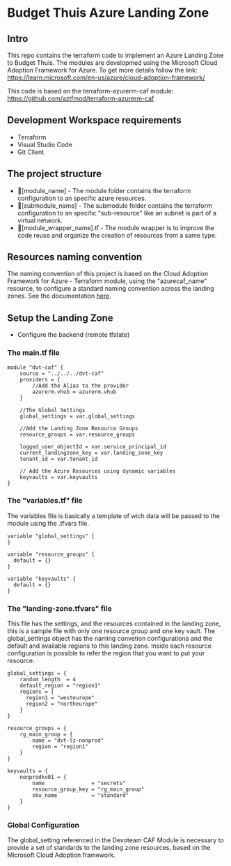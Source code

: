 # Budget Thuis Azure Landing Zone

## Intro

This repo contains the terraform code to implement an Azure Landing Zone to Budget Thuis. The modules are developmed using the Microsoft Cloud Adoption Framework for Azure. To get more details follow the link: https://learn.microsoft.com/en-us/azure/cloud-adoption-framework/

This code is based on the terraform-azurerm-caf module: https://github.com/aztfmod/terraform-azurerm-caf


## Development Workspace requirements
 - Terraform
 - Visual Studio Code
 - Git Client


## The project structure

- 📂[module_name] - The module folder contains the terraform configuration to an specific azure resources.
- 📂[submodule_name] - The submodule folder contains the terraform configuration to an specific "sub-resource" like an subnet is part of a virtual network.
 - 📜[module_wrapper_name].tf - The module wrapper is to improve the code reuse and organize the creation of resources from a same type. 

## Resources naming convention

The naming convention of this project is based on the Cloud Adoption Framework for Azure - Terraform module, using the "azurecaf_name" resource, to configure a standard naming convention across the landing zones. See the documentation [here](https://github.com/aztfmod/terraform-azurerm-caf/blob/main/documentation/conventions.md). 

## Setup the Landing Zone

- Configure the backend (remote tfstate)

### The main.tf file

``` 
module "dvt-caf" {
    source = "../../../dvt-caf"    
    providers = {
        //Add the Alias to the provider
        azurerm.vhub = azurerm.vhub
    }

    //The Global Settings
    global_settings = var.global_settings
    
    //Add the Landing Zone Resource Groups
    resource_groups = var.resource_groups
    
    logged_user_objectId = var.service_principal_id    
    current_landingzone_key = var.landing_zone_key
    tenant_id = var.tenant_id
    
    // Add the Azure Resources using dynamic variables
    keyvaults = var.keyvaults
}
```

### The "variables.tf" file

The variables file is basically a template of wich data will be passed to the module using the .tfvars file.

``` 
variable "global_settings" {
}

variable "resource_groups" {
  default = {}
}

variable "keyvaults" {
  default = {}
}
```

### The "landing-zone.tfvars" file


This file has the settings, and the resources contained in the landing zone, this is a sample file with only one resource group and one key vault. The global_settings object has the naming convetion configurationa and the default and available regions to this landing zone. Inside each resource configuration is possible to refer the region that you want to put your resource.

``` 
global_settings = {       
    random_length  = 4
    default_region = "region1"      
    regions = {
      region1 = "westeurope"
      region2 = "northeurope"
    }
}

resource_groups = {
    rg_main_group = {
        name = "dvt-lz-nonprod"
        region = "region1"
    }
}

keyvaults = {
    nonprodkv01 = {
        name               = "secrets"
        resource_group_key = "rg_main_group"
        sku_name           = "standard"
    }
}
```


### Global Configuration

The global_setting referenced in the Devoteam CAF Module is necessary to provide a set of standards to the landing zone resources, based on the Microsoft Cloud Adoption framework.







